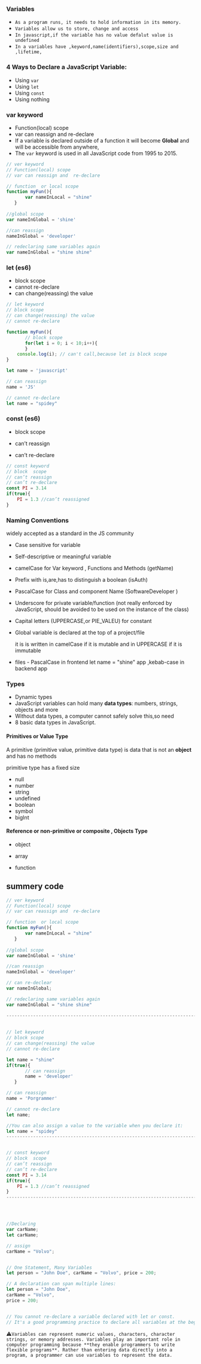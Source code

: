 ###  Variables


- `As a program runs, it needs to hold information in its memory. `
- `Variables allow us to store, change and access`
- `In javascript,if the variable has no value defalut value is undefined`
- `In a variables have ,keyword,name(identifiers),scope,size and ,lifetime,`





### 4 Ways to Declare a JavaScript Variable:

- Using `var`
- Using `let`
- Using `const`
- Using nothing





### var keyword

- Function(local) scope 
- var can reassign and  re-declare 
- If a variable is declared outside of a function it will become **Global** and will be accessible from anywhere,
- The `var` keyword is used in all JavaScript code from 1995 to 2015.

```js
// ver keyword
// Function(local) scope 
// var can reassign and  re-declare 

// function  or local scope
function myFun(){ 
       var nameInLocal = "shine" 
   }   
   
//global scope
var nameInGlobal = 'shine' 

//can reassign
nameInGlobal = 'developer'

// redeclaring same variables again
var nameInGlobal = "shine shine"
```





### let (es6)

- block scope  
- cannot re-declare
- can change(reassing) the value

```js
// let keyword
// block scope
// can change(reassing) the value
// cannot re-declare

function myFun(){ 
       // block scope
       for(let i = 0; i < 10;i++){
       }
    console.log(i); // can't call,because let is block scope
} 

let name = 'javascript'

// can reassign
name = 'JS'

// cannot re-declare 
let name = "spidey"
```





### const  (es6)

- block  scope 

- can’t reassign

- can’t re-declare 

```js
// const keyword
// block  scope 
// can’t reassign
// can’t re-declare 
const PI = 3.14
if(true){        
    PI = 1.3 //can’t reassigned
}
```





### Naming Conventions

  widely accepted as a standard in the JS community

 - Case sensitive for variable

 - Self-descriptive or meaningful  variable

 - camelCase for Var keyword , Functions and Methods  (getName)

 - Prefix with is,are,has to distinguish a boolean (isAuth)

 - PascalCase for Class and component Name (SoftwareDeveloper )

 - Underscore for private variable/function (not  really enforced by JavaScript, should be avoided to be used on the instance of the class)

 - Capital letters (UPPERCASE,or PIE_VALEU) for constant

 - Global variable is declared at the top of a project/file 

   it is  is written in camelCase if it is mutable and in UPPERCASE if it is immutable

- files - PascalCase  in frontend let name = "shine"   app ,kebab-case in backend app 





### Types


-  Dynamic types
-  JavaScript variables can hold many **data types**: numbers, strings, objects and more
-  Without data types, a computer cannot safely solve this,so need 
-  8 basic data types in JavaScript.







#### Primitives or Value Type

A primitive (primitive value, primitive data type) is data that is not an **object** and has no methods

 primitive type has a fixed size

- null
- number
- string
- undefined
- boolean
- symbol
- bigInt



#### Reference or **non**-**primitive**  or composite , Objects Type 

- object

- array

- function







## summery code

```js
// ver keyword
// Function(local) scope 
// var can reassign and  re-declare 

// function  or local scope
function myFun(){ 
       var nameInLocal = "shine" 
   }   
   
//global scope
var nameInGlobal = 'shine' 

//can reassign
nameInGlobal = 'developer'

// can re-declear
var nameInGlobal;

// redeclaring same variables again
var nameInGlobal = "shine shine"

-------------------------------------------------------------------------------------------
    
    
// let keyword
// block scope
// can change(reassing) the value
// cannot re-declare

let name = "shine"   
if(true){
       // can reassign
       name = 'developer' 
   }

// can reassign
name = 'Porgrammer'

// cannot re-declare 
let name;

//You can also assign a value to the variable when you declare it:
let name = "spidey"
--------------------------------------------------------------------------------


// const keyword
// block  scope 
// can’t reassign
// can’t re-declare 
const PI = 3.14
if(true){        
    PI = 1.3 //can’t reassigned
}
---------------------------------------------------------------------------------------




//Declaring 
var carName;
let carName;

// assign 
carName = "Volvo";


// One Statement, Many Variables
let person = "John Doe", carName = "Volvo", price = 200;

// A declaration can span multiple lines:
let person = "John Doe",
carName = "Volvo",
price = 200;


// You cannot re-declare a variable declared with let or const.
// It's a good programming practice to declare all variables at the beginning of a script.
```



:warning:`Variables can represent numeric values, characters, character strings, or memory addresses. Variables play an important role in computer programming because **they enable programmers to write flexible programs**. Rather than entering data directly into a program, a programmer can use variables to represent the data.`